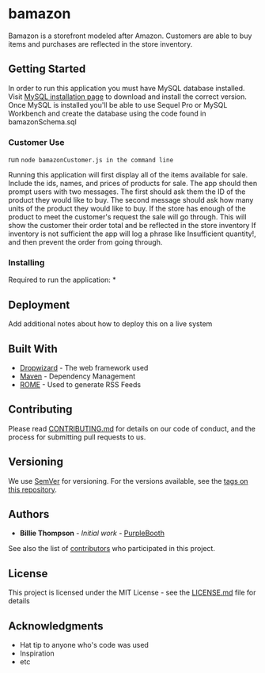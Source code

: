 # bamazon

Bamazon is a storefront modeled after Amazon. Customers are able to buy items and purchases are reflected in the store inventory.

## Getting Started

In order to run this application you must have MySQL database installed. Visit [MySQL installation page](https://dev.mysql.com/downloads/mysql/5.7.html#downloads) to download and install the correct version. Once MySQL is installed you'll be able to use Sequel Pro or MySQL Workbench and create the database using the code found in bamazonSchema.sql

### Customer Use

run `node bamazonCustomer.js in the command line`

Running this application will first display all of the items available for sale. Include the ids, names, and prices of products for sale.
The app should then prompt users with two messages.
The first should ask them the ID of the product they would like to buy.
The second message should ask how many units of the product they would like to buy.
If the store has enough of the product to meet the customer's request the sale will go through. This will show the customer their order total and be reflected in the store inventory
If inventory is not sufficient the app will log a phrase like Insufficient quantity!, and then prevent the order from going through.


### Installing

Required to run the application:
* 


## Deployment

Add additional notes about how to deploy this on a live system

## Built With

* [Dropwizard](http://www.dropwizard.io/1.0.2/docs/) - The web framework used
* [Maven](https://maven.apache.org/) - Dependency Management
* [ROME](https://rometools.github.io/rome/) - Used to generate RSS Feeds

## Contributing

Please read [CONTRIBUTING.md](https://gist.github.com/PurpleBooth/b24679402957c63ec426) for details on our code of conduct, and the process for submitting pull requests to us.

## Versioning

We use [SemVer](http://semver.org/) for versioning. For the versions available, see the [tags on this repository](https://github.com/your/project/tags). 

## Authors

* **Billie Thompson** - *Initial work* - [PurpleBooth](https://github.com/PurpleBooth)

See also the list of [contributors](https://github.com/your/project/contributors) who participated in this project.

## License

This project is licensed under the MIT License - see the [LICENSE.md](LICENSE.md) file for details

## Acknowledgments

* Hat tip to anyone who's code was used
* Inspiration
* etc